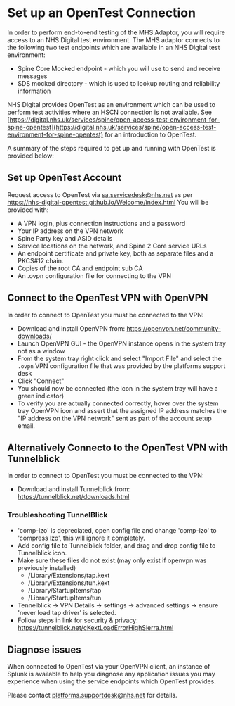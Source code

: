 # Set up an OpenTest Connection

In order to perform end-to-end testing of the MHS Adaptor, you will require access to an NHS Digital test environment. The MHS adaptor connects to the following 
two test endpoints which are available in an NHS Digital test environment:

* Spine Core Mocked endpoint - which you will use to send and receive messages
* SDS mocked directory - which is used to lookup routing and reliability information

NHS Digital provides OpenTest as an environment which can be used to perform test activities where an HSCN connection is not available. See [https://digital.nhs.uk/services/spine/open-access-test-environment-for-spine-opentest](https://digital.nhs.uk/services/spine/open-access-test-environment-for-spine-opentest) 
for an introduction to OpenTest.

A summary of the steps required to get up and running with OpenTest is provided below:

## Set up OpenTest Account

Request access to OpenTest via sa.servicedesk@nhs.net as per https://nhs-digital-opentest.github.io/Welcome/index.html
You will be provided with:
* A VPN login, plus connection instructions and a password
* Your IP address on the VPN network
* Spine Party key and ASID details
* Service locations on the network, and Spine 2 Core service URLs
* An endpoint certificate and private key, both as separate files and a PKCS#12 chain.
* Copies of the root CA and endpoint sub CA
* An .ovpn configuration file for connecting to the VPN

## Connect to the OpenTest VPN with OpenVPN
In order to connect to OpenTest you must be connected to the VPN:

* Download and install OpenVPN from: https://openvpn.net/community-downloads/
* Launch OpenVPN GUI - the OpenVPN instance opens in the system tray not as a window
* From the system tray right click and select "Import File" and select the `.ovpn` VPN configuration file that was provided by the platforms support desk
* Click "Connect"
* You should now be connected (the icon in the system tray will have a green indicator)
* To verify you are actually connected correctly, hover over the system tray OpenVPN icon and assert that the assigned IP address matches the "IP address on the VPN network" sent as part of the account setup email. 
 
## Alternatively Connecto to the OpenTest VPN with Tunnelblick
In order to connect to OpenTest you must be connected to the VPN:

* Download and install Tunnelblick from: https://tunnelblick.net/downloads.html

### Troubleshooting TunnelBlick

* 'comp-lzo' is depreciated, open config file and change 'comp-lzo' to 'compress lzo', this will ignore it completely.
* Add config file to Tunnelblick folder, and drag and drop config file to Tunnelblick icon.
* Make sure these files do not exist:(may only exist if openvpn was previously installed)
    - /Library/Extensions/tap.kext
	- /Library/Extensions/tun.kext
	- /Library/StartupItems/tap
	- /Library/StartupItems/tun
* Tennelblick -> VPN Details -> settings -> advanced settings -> ensure 'never load tap driver' is selected.
* Follow steps in link for security & privacy: https://tunnelblick.net/cKextLoadErrorHighSierra.html

## Diagnose issues 

When connected to OpenTest via your OpenVPN client, an instance of Splunk is available to help you diagnose any application issues you may experience when
using the service endpoints which OpenTest provides.

Please contact platforms.supportdesk@nhs.net for details.
